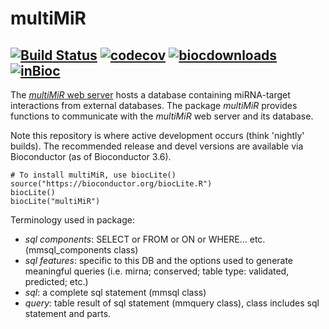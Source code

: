 # multiMiR  

[![Build Status](https://travis-ci.org/KechrisLab/multiMiR.svg?branch=master)](https://travis-ci.org/KechrisLab/multiMiR)
[![codecov](https://codecov.io/gh/KechrisLab/multiMiR/branch/master/graph/badge.svg)](https://codecov.io/gh/KechrisLab/multiMiR)
[![biocdownloads](https://bioconductor.org/shields/downloads/multiMiR.svg)](https://bioconductor.org/shields/downloads/multiMiR.svg)
[![inBioc](https://bioconductor.org/shields/years-in-bioc/multiMiR.svg)](https://bioconductor.org/packages/release/bioc/html/multiMiR.html)
---

The [*multiMiR* web server](http://multimir.org) hosts a
database containing miRNA-target interactions from external databases. The
package *multiMiR* provides functions to communicate with the *multiMiR* web
server and its database. 

Note this repository is where active development occurs (think 'nightly'
builds).  The recommended release and devel versions are available via
Bioconductor (as of Bioconductor 3.6).

```{r}
# To install multiMiR, use biocLite()
source("https://bioconductor.org/biocLite.R")
biocLite()
biocLite("multiMiR")
```

Terminology used in package:
- *sql components*: SELECT or FROM or ON or WHERE... etc. (mmsql\_components class)
- *sql features*: specific to this DB and the options used to generate meaningful
  queries (i.e. mirna; conserved; table type: validated, predicted; etc.)
- *sql*: a complete sql statement (mmsql class)
- *query*: table result of sql statement (mmquery class), class includes sql
  statement and parts.

